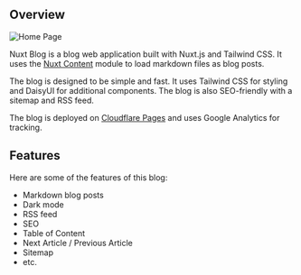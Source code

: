 ## Overview

![Home Page](./nuxt-blog/02.png)

Nuxt Blog is a blog web application built with Nuxt.js and Tailwind CSS. It uses the [Nuxt Content](https://content.nuxtjs.org/) module to load markdown files as blog posts.

The blog is designed to be simple and fast. It uses Tailwind CSS for styling and DaisyUI for additional components. The blog is also SEO-friendly with a sitemap and RSS feed.

The blog is deployed on [Cloudflare Pages](https://pages.cloudflare.com/) and uses Google Analytics for tracking.

## Features
Here are some of the features of this blog:

- Markdown blog posts
- Dark mode
- RSS feed
- SEO
- Table of Content
- Next Article / Previous Article
- Sitemap
- etc.

